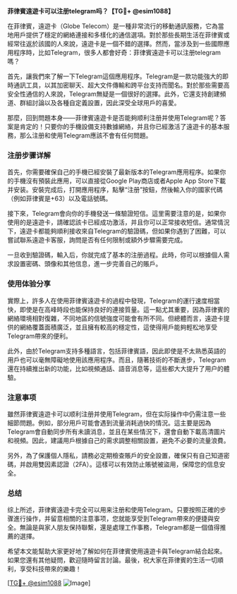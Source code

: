 **菲律賓遠遊卡可以注册telegram吗？【TG💪+ @esim1088】**

在菲律賓，遠遊卡（Globe Telecom）是一種非常流行的移動通訊服務，它為當地用戶提供了穩定的網絡連接和多樣化的通信選項。對於那些長期生活在菲律賓或經常往返於該國的人來說，遠遊卡是一個不錯的選擇。然而，當涉及到一些國際應用程序時，比如Telegram，很多人都會好奇：菲律賓遠遊卡可以注册telegram嗎？

首先，讓我們來了解一下Telegram這個應用程序。Telegram是一款功能強大的即時通訊工具，以其加密聊天、超大文件傳輸和跨平台支持而聞名。對於那些需要高安全性通信的人來說，Telegram無疑是一個很好的選擇。此外，它還支持創建頻道、群組討論以及各種自定義設置，因此深受全球用戶的喜愛。

那麼，回到問題本身——菲律賓遠遊卡是否能夠顺利注册并使用Telegram呢？答案是肯定的！只要你的手機設備支持數據網絡，并且你已經激活了遠遊卡的基本服務，那么注册和使用Telegram應該不會有任何問題。

### 注册步骤详解

首先，你需要確保自己的手機已經安裝了最新版本的Telegram應用程序。如果你的手機沒有預裝此應用，可以直接從Google Play商店或者Apple App Store下載并安装。安裝完成后，打開應用程序，點擊“注册”按鈕，然後輸入你的國家代碼（例如菲律賓是+63）以及電話號碼。

接下來，Telegram會向你的手機發送一條驗證短信。這里需要注意的是，如果你使用的是遠遊卡，請確認該卡已經成功激活，并且你可以正常接收短信。通常情況下，遠遊卡都能夠順利接收來自Telegram的驗證碼，但如果你遇到了困難，可以嘗試聯系遠遊卡客服，詢問是否有任何限制或額外步驟需要完成。

一旦收到驗證碼，輸入后，你就完成了基本的注册過程。此時，你可以根據個人需求設置密碼、頭像和其他信息，進一步完善自己的賬戶。

### 使用体验分享

實際上，許多人在使用菲律賓遠遊卡的過程中發現，Telegram的運行速度相當快，即使是在高峰時段也能保持良好的連接質量。這一點尤其重要，因為菲律賓的網絡環境相對復雜，不同地區的信號強度可能會有所不同。但總體而言，遠遊卡提供的網絡覆蓋面積廣泛，並且擁有較高的穩定性，這使得用戶能夠輕松地享受Telegram帶來的便利。

此外，由於Telegram支持多種語言，包括菲律賓語，因此即使是不太熟悉英語的用戶也可以毫無障礙地使用該應用程序。而且，隨著技術的不斷進步，Telegram還在持續推出新的功能，比如視頻通話、語音消息等，這些都大大提升了用户的體驗。

### 注意事项

雖然菲律賓遠遊卡可以顺利注册并使用Telegram，但在实际操作中仍需注意一些細節問題。例如，部分用戶可能會遇到流量消耗過快的情況。這主要是因為Telegram會自動同步所有未讀消息，並且在某些情況下，還會自動下載高清圖片和視頻。因此，建議用戶根據自己的需求調整相關設置，避免不必要的流量浪費。

另外，為了保護個人隱私，請務必定期檢查賬戶的安全設置，確保只有自己知道密碼，并啟用雙因素認證（2FA）。這樣可以有效防止賬號被盜用，保障您的信息安全。

### 总结

综上所述，菲律賓遠遊卡完全可以用来注册和使用Telegram。只要按照正確的步骤進行操作，并留意相關的注意事项，您就能享受到Telegram帶來的便捷與安全。無論是與家人朋友保持聯繫，還是處理工作事務，Telegram都是一個值得推薦的選擇。

希望本文能幫助大家更好地了解如何在菲律賓使用遠遊卡與Telegram結合起來。如果您還有其他疑問，歡迎隨時留言討論。最後，祝大家在菲律賓的生活一切順利，享受科技帶來的樂趣！

[[TG💪+ @esim1088](https://t.me/s/esim1088) ![Image](https://i.postimg.cc/4NQfJmqS/Snipaste-2025-05-13-00-14-12.png)]